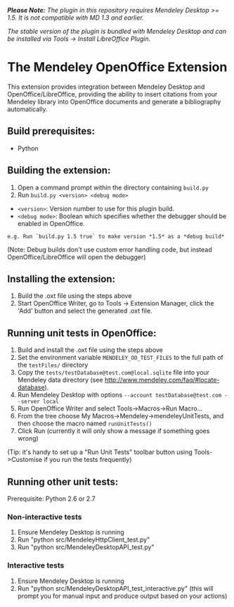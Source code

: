*__Please Note:__  The plugin in this repository requires Mendeley Desktop >= 1.5.  It is not compatible with MD 1.3 and earlier.*

*The stable version of the plugin is bundled with Mendeley Desktop and can be installed via Tools -> Install LibreOffice Plugin.*

# The Mendeley OpenOffice Extension

This extension provides integration between Mendeley Desktop and OpenOffice/LibreOffice,
providing the ability to insert citations from your Mendeley library into OpenOffice documents
and generate a bibliography automatically.

## Build prerequisites:

 * Python

## Building the extension:

 1. Open a command prompt within the directory containing `build.py`
 2. Run `build.py <version> <debug mode>`
   * `<version>`: Version number to use for this plugin build.
   * `<debug mode>`: Boolean which specifies whether the debugger should be enabled in OpenOffice.

	e.g. Run `build.py 1.5 true` to make version *1.5* as a *debug build*

(Note: Debug builds don't use custom error handling code, but instead OpenOffice/LibreOffice will open the debugger)

## Installing the extension:

 1. Build the .oxt file using the steps above
 2. Start OpenOffice Writer, go to Tools -> Extension Manager, click the 'Add' button and select the generated .oxt file.

## Running unit tests in OpenOffice:

 1. Build and install the .oxt file using the steps above
 2. Set the environment variable `MENDELEY_OO_TEST_FILES` to the full path of the `testFiles/` directory
 3. Copy the `tests/testDatabase@test.com@local.sqlite` file into your Mendeley data directory (see http://www.mendeley.com/faq/#locate-database).
 4. Run Mendeley Desktop with options `--account testDatabase@test.com --server local`
 5. Run OpenOffice Writer and select Tools->Macros->Run Macro... 
 6. From the tree choose My Macros->Mendeley->mendeleyUnitTests, and then choose the macro named `runUnitTests()`
 7. Click Run (currently it will only show a message if something goes wrong)

(Tip: it's handy to set up a "Run Unit Tests" toolbar button using Tools->Customise if you run the tests frequently)

## Running other unit tests:

 Prerequisite: Python 2.6 or 2.7

### Non-interactive tests

 1. Ensure Mendeley Desktop is running
 2. Run "python src/MendeleyHttpClient\_test.py"
 3. Run "python src/MendeleyDesktopAPI\_test.py"

### Interactive tests

 1. Ensure Mendeley Desktop is running
 2. Run "python src/MendeleyDesktopAPI\_test\_interactive.py"
    (this will prompt you for manual input and produce output based on your actions)

